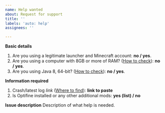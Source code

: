 ```yaml
---
name: Help wanted
about: Request for support
title: ''
labels: 'auto: help'
assignees: ''

---
```

<!--
Please fill in the following information.
-->

**Basic details**
1. Are you using a legitimate launcher and Minecraft account:
**no / yes**.
2. Are you using a computer with 8GB or more of RAM? ([How to check](https://www.wikihow.com/Check-Computer-RAM)):
**no / yes**.
3. Are you using Java 8, 64-bit? ([How to check](https://www.wikihow.com/Determine-Java-Version)):
**no / yes**.

<!--
Please post logs only using paste-tools like https://mclo.gs/ or https://pastebin.com/index.
-->

**Information required**
1. Crash/latest log *link* ([Where to find](https://github.com/xJon/The-1.12.2-Pack/blob/master/log_location.md#finding-modpack-installation-folder)): **link to paste**
2. Is Optifine installed or any other additional mods: **yes (list) / no** 

**Issue description**
Description of what help is needed.
